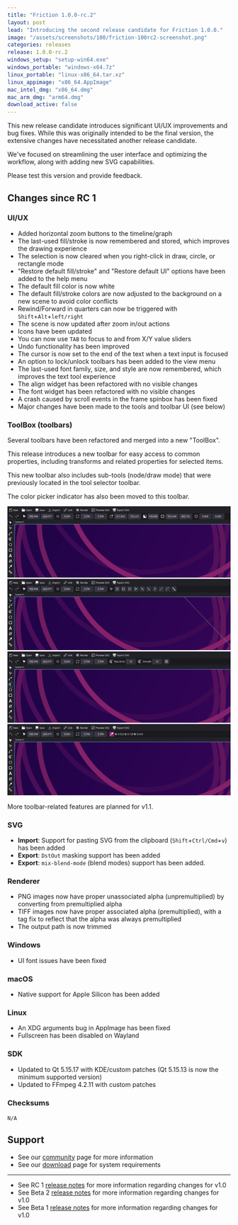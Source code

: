 ```yaml
---
title: "Friction 1.0.0-rc.2"
layout: post
lead: "Introducing the second release candidate for Friction 1.0.0."
image: "/assets/screenshots/100/friction-100rc2-screenshot.png"
categories: releases
release: 1.0.0-rc.2
windows_setup: "setup-win64.exe"
windows_portable: "windows-x64.7z"
linux_portable: "linux-x86_64.tar.xz"
linux_appimage: "x86_64.AppImage"
mac_intel_dmg: "x86_64.dmg"
mac_arm_dmg: "arm64.dmg"
download_active: false
---
```


This new release candidate introduces significant UI/UX improvements and bug fixes. While this was originally intended to be the final version, the extensive changes have necessitated another release candidate.

We've focused on streamlining the user interface and optimizing the workflow, along with adding new SVG capabilities.

Please test this version and provide feedback.

## Changes since RC 1

### UI/UX

* Added horizontal zoom buttons to the timeline/graph
* The last-used fill/stroke is now remembered and stored, which improves the drawing experience
* The selection is now cleared when you right-click in draw, circle, or rectangle mode
* "Restore default fill/stroke" and "Restore default UI" options have been added to the help menu
* The default fill color is now white
* The default fill/stroke colors are now adjusted to the background on a new scene to avoid color conflicts
* Rewind/Forward in quarters can now be triggered with `Shift`+`Alt`+`left/right`
* The scene is now updated after zoom in/out actions
* Icons have been updated
* You can now use `TAB` to focus to and from X/Y value sliders
* Undo functionality has been improved
* The cursor is now set to the end of the text when a text input is focused
* An option to lock/unlock toolbars has been added to the view menu
* The last-used font family, size, and style are now remembered, which improves the text tool experience
* The align widget has been refactored with no visible changes
* The font widget has been refactored with no visible changes
* A crash caused by scroll events in the frame spinbox has been fixed
* Major changes have been made to the tools and toolbar UI (see below)

### ToolBox (toolbars)

Several toolbars have been refactored and merged into a new "ToolBox".

This release introduces a new toolbar for easy access to common properties, including transforms and related properties for selected items.

This new toolbar also includes sub-tools (node/draw mode) that were previously located in the tool selector toolbar.

The color picker indicator has also been moved to this toolbar.

![ToolBox Screenshot 1](/assets/screenshots/100/friction-100rc2-toolbox-01.png)
![ToolBox Screenshot 2](/assets/screenshots/100/friction-100rc2-toolbox-02.png)
![ToolBox Screenshot 3](/assets/screenshots/100/friction-100rc2-toolbox-03.png)
![ToolBox Screenshot 4](/assets/screenshots/100/friction-100rc2-toolbox-04.png)

More toolbar-related features are planned for v1.1.

### SVG

* **Import**: Support for pasting SVG from the clipboard (`Shift`+`Ctrl/Cmd`+`v`) has been added
* **Export**: `DstOut` masking support has been added
* **Export**: `mix-blend-mode` (blend modes) support has been added.

### Renderer

* PNG images now have proper unassociated alpha (unpremultiplied) by converting from premultiplied alpha
* TIFF images now have proper associated alpha (premultiplied), with a tag fix to reflect that the alpha was always premultiplied
* The output path is now trimmed

### Windows

* UI font issues have been fixed

### macOS

* Native support for Apple Silicon has been added

### Linux

* An XDG arguments bug in AppImage has been fixed
* Fullscreen has been disabled on Wayland

### SDK

* Updated to Qt 5.15.17 with KDE/custom patches (Qt 5.15.13 is now the minimum supported version)
* Updated to FFmpeg 4.2.11 with custom patches

### Checksums

```
N/A
```

## Support

* See our [community](/community.html) page for more information
* See our [download](/download.html#requirements) page for system requirements

---

* See RC 1 [release notes](https://friction.graphics/releases/friction-100-rc1.html) for more information regarding changes for v1.0
* See Beta 2 [release notes](https://friction.graphics/releases/friction-100-beta2.html) for more information regarding changes for v1.0
* See Beta 1 [release notes](https://friction.graphics/releases/friction-100-beta1.html) for more information regarding changes for v1.0
